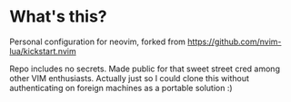# What's this?

Personal configuration for neovim, forked from https://github.com/nvim-lua/kickstart.nvim

Repo includes no secrets. Made public for that sweet street cred among other VIM enthusiasts. Actually just so I could clone this without authenticating on foreign machines as a portable solution :)
